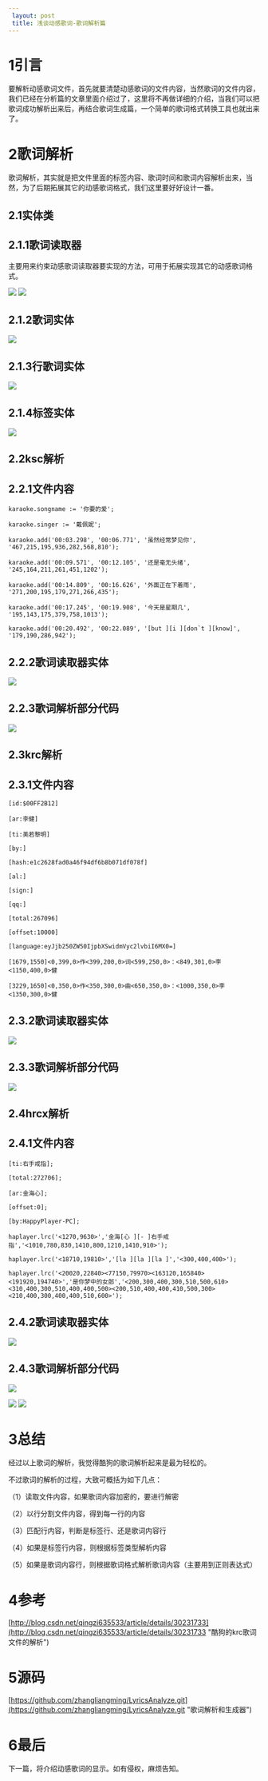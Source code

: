 ```yaml
---
 layout: post
 title: 浅谈动感歌词-歌词解析篇
---
```

# 1引言 #

要解析动感歌词文件，首先就要清楚动感歌词的文件内容，当然歌词的文件内容，我们已经在分析篇的文章里面介绍过了，这里将不再做详细的介绍，当我们可以把歌词成功解析出来后，再结合歌词生成篇，一个简单的歌词格式转换工具也就出来了。

# 2歌词解析 #

歌词解析，其实就是把文件里面的标签内容、歌词时间和歌词内容解析出来，当然，为了后期拓展其它的动感歌词格式，我们这里要好好设计一番。

## 2.1实体类 ##

## 2.1.1歌词读取器 ##

主要用来约束动感歌词读取器要实现的方法，可用于拓展实现其它的动感歌词格式。

![](http://i.imgur.com/q4dtUAh.png)
![](http://i.imgur.com/VbhIi6u.png)

## 2.1.2歌词实体 ##

![](http://i.imgur.com/a0ESd4y.png)


## 2.1.3行歌词实体 ##

![](http://i.imgur.com/hD9fcFL.png)


## 2.1.4标签实体 ##
![](http://i.imgur.com/5liAl1w.png)



## 2.2ksc解析 ##

## 2.2.1文件内容 ##


    karaoke.songname := '你要的爱';
    
    karaoke.singer := '戴佩妮';
    
    karaoke.add('00:03.298', '00:06.771', '虽然经常梦见你', '467,215,195,936,282,568,810');
    
    karaoke.add('00:09.571', '00:12.105', '还是毫无头绪', '245,164,211,261,451,1202');
    
    karaoke.add('00:14.809', '00:16.626', '外面正在下着雨', '271,200,195,179,271,266,435');
    
    karaoke.add('00:17.245', '00:19.908', '今天是星期几', '195,143,175,379,758,1013');
    
    karaoke.add('00:20.492', '00:22.089', '[but ][i ][don`t ][know]', '179,190,286,942');


## 2.2.2歌词读取器实体 ##

![](http://i.imgur.com/VFRBZSJ.png)


## 2.2.3歌词解析部分代码 ##


![](http://i.imgur.com/qzijYBX.png)


## 2.3krc解析 ##

## 2.3.1文件内容  ##

    [id:$00FF2B12]
    
    [ar:李健]
    
    [ti:美若黎明]
    
    [by:]
    
    [hash:e1c2628fad0a46f94df6b8b071df078f]
    
    [al:]
    
    [sign:]
    
    [qq:]
    
    [total:267096]
    
    [offset:10000]
    
    [language:eyJjb250ZW50IjpbXSwidmVyc2lvbiI6MX0=]
    
    [1679,1550]<0,399,0>作<399,200,0>词<599,250,0>：<849,301,0>李<1150,400,0>健
    
    [3229,1650]<0,350,0>作<350,300,0>曲<650,350,0>：<1000,350,0>李<1350,300,0>健


## 2.3.2歌词读取器实体 ##

![](http://i.imgur.com/yUea13E.png)


## 2.3.3歌词解析部分代码 ##
![](http://i.imgur.com/mhPTtrH.png)




## 2.4hrcx解析 ##

## 2.4.1文件内容 ##

    [ti:右手戒指];
    
    [total:272706];
    
    [ar:金海心];
    
    [offset:0];
    
    [by:HappyPlayer-PC];
    
    haplayer.lrc('<1270,9630>','金海[心 ][- ]右手戒指','<1010,780,830,1410,800,1210,1410,910>');
    
    haplayer.lrc('<18710,19810>','[la ][la ][la ]','<300,400,400>');
    
    haplayer.lrc('<20020,22840><77150,79970><163120,165840><191920,194740>','是你梦中的女郎','<200,300,400,300,510,500,610><310,400,300,510,400,400,500><200,510,400,400,410,500,300><210,400,300,400,400,510,600>');


## 2.4.2歌词读取器实体 ##

![](http://i.imgur.com/J9zOR7B.png)


## 2.4.3歌词解析部分代码 ##

![](http://i.imgur.com/MIpYhOK.png)

![](http://i.imgur.com/qKuMavA.png)
![](http://i.imgur.com/Ulm317Y.png)

# 3总结 #

经过以上歌词的解析，我觉得酷狗的歌词解析起来是最为轻松的。

不过歌词的解析的过程，大致可概括为如下几点：

（1）读取文件内容，如果歌词内容加密的，要进行解密

（2）以行分割文件内容，得到每一行的内容

（3）匹配行内容，判断是标签行、还是歌词内容行

（4）如果是标签行内容，则根据标签类型解析内容

（5）如果是歌词内容行，则根据歌词格式解析歌词内容（主要用到正则表达式）

# 4参考 #

[http://blog.csdn.net/qingzi635533/article/details/30231733](http://blog.csdn.net/qingzi635533/article/details/30231733 "酷狗的krc歌词文件的解析")

# 5源码 #


[https://github.com/zhangliangming/LyricsAnalyze.git](https://github.com/zhangliangming/LyricsAnalyze.git "歌词解析和生成器")
# 6最后 #

下一篇，将介绍动感歌词的显示。如有侵权，麻烦告知。
